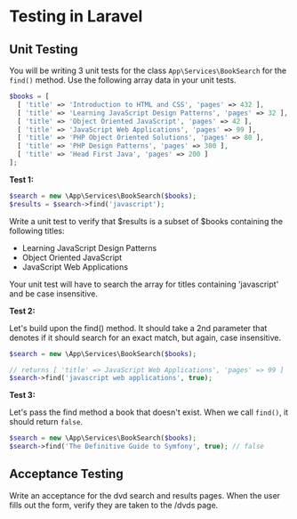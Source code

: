 Testing in Laravel
==================

## Unit Testing

You will be writing 3 unit tests for the class `App\Services\BookSearch` for the `find()` method. Use the following array data in your unit tests.

```php
$books = [
  [ 'title' => 'Introduction to HTML and CSS', 'pages' => 432 ],
  [ 'title' => 'Learning JavaScript Design Patterns', 'pages' => 32 ],
  [ 'title' => 'Object Oriented JavaScript', 'pages' => 42 ],
  [ 'title' => 'JavaScript Web Applications', 'pages' => 99 ],
  [ 'title' => 'PHP Object Oriented Solutions', 'pages' => 80 ],
  [ 'title' => 'PHP Design Patterns', 'pages' => 300 ],
  [ 'title' => 'Head First Java', 'pages' => 200 ]
];
```

__Test 1:__

```php
$search = new \App\Services\BookSearch($books);
$results = $search->find('javascript');
```

Write a unit test to verify that $results is a subset of $books containing the following titles:

* Learning JavaScript Design Patterns
* Object Oriented JavaScript
* JavaScript Web Applications

Your unit test will have to search the array for titles containing 'javascript' and be case insensitive.

__Test 2:__

Let's build upon the find() method. It should take a 2nd parameter that denotes if it should search for an exact match, but again, case insensitive.

```php
$search = new \App\Services\BookSearch($books);

// returns [ 'title' => JavaScript Web Applications', 'pages' => 99 ]
$search->find('javascript web applications', true);
```

__Test 3:__

Let's pass the find method a book that doesn't exist. When we call `find()`, it should return `false`.

```php
$search = new \App\Services\BookSearch($books);
$search->find('The Definitive Guide to Symfony', true); // false
```

## Acceptance Testing

Write an acceptance for the dvd search and results pages. When the user fills out the form, verify they are taken to the /dvds page.
